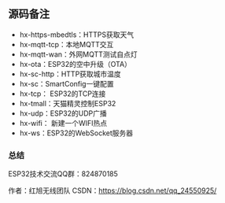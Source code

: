 ## 源码备注

- hx-https-mbedtls：HTTPS获取天气
- hx-mqtt-tcp：本地MQTT交互
- hx-mqtt-wan：外网MQTT测试自点灯
- hx-ota：ESP32的空中升级（OTA）
- hx-sc-http：HTTP获取城市温度
- hx-sc：SmartConfig一键配置
- hx-tcp： ESP32的TCP连接
- hx-tmall：天猫精灵控制ESP32
- hx-udp：ESP32的UDP广播
- hx-wifi： 新建一个WIFI热点
- hx-ws：ESP32的WebSocket服务器

### 总结

ESP32技术交流QQ群：824870185

作者：红旭无线团队
CSDN：https://blog.csdn.net/qq_24550925/ 